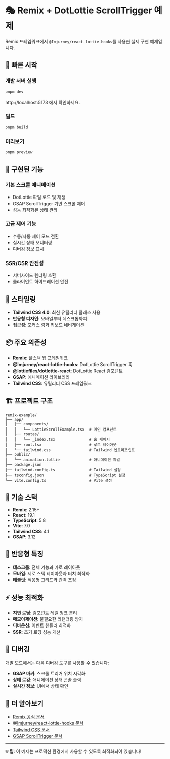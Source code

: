 # 🎭 Remix + DotLottie ScrollTrigger 예제

Remix 프레임워크에서 `@Imjurney/react-lottie-hooks`를 사용한 실제 구현 예제입니다.

## 🚀 빠른 시작

### 개발 서버 실행

```bash
pnpm dev
```

http://localhost:5173 에서 확인하세요.

### 빌드

```bash
pnpm build
```

### 미리보기

```bash
pnpm preview
```

## 🎯 구현된 기능

### 기본 스크롤 애니메이션

- DotLottie 파일 로드 및 재생
- GSAP ScrollTrigger 기반 스크롤 제어
- 성능 최적화된 상태 관리

### 고급 제어 기능

- 수동/자동 제어 모드 전환
- 실시간 상태 모니터링
- 디버깅 정보 표시

### SSR/CSR 안전성

- 서버사이드 렌더링 호환
- 클라이언트 하이드레이션 안전

## 🎨 스타일링

- **Tailwind CSS 4.0**: 최신 유틸리티 클래스 사용
- **반응형 디자인**: 모바일부터 데스크톱까지
- **접근성**: 포커스 링과 키보드 네비게이션

## 📦 주요 의존성

- **Remix**: 풀스택 웹 프레임워크
- **@Imjurney/react-lottie-hooks**: DotLottie ScrollTrigger 훅
- **@lottiefiles/dotlottie-react**: DotLottie React 컴포넌트
- **GSAP**: 애니메이션 라이브러리
- **Tailwind CSS**: 유틸리티 CSS 프레임워크

## 🏗️ 프로젝트 구조

```
remix-example/
├── app/
│   ├── components/
│   │   └── LottieScrollExample.tsx  # 메인 컴포넌트
│   ├── routes/
│   │   └── _index.tsx               # 홈 페이지
│   ├── root.tsx                     # 루트 레이아웃
│   └── tailwind.css                 # Tailwind 엔트리포인트
├── public/
│   └── animation.lottie             # 애니메이션 파일
├── package.json
├── tailwind.config.ts               # Tailwind 설정
├── tsconfig.json                    # TypeScript 설정
└── vite.config.ts                   # Vite 설정
```

## 🔧 기술 스택

- **Remix**: 2.15+
- **React**: 19.1
- **TypeScript**: 5.8
- **Vite**: 7.0
- **Tailwind CSS**: 4.1
- **GSAP**: 3.12

## 📱 반응형 특징

- **데스크톱**: 전체 기능과 가로 레이아웃
- **모바일**: 세로 스택 레이아웃과 터치 최적화
- **태블릿**: 적응형 그리드와 간격 조정

## ⚡ 성능 최적화

- **지연 로딩**: 컴포넌트 레벨 청크 분리
- **메모이제이션**: 불필요한 리랜더링 방지
- **디바운싱**: 이벤트 핸들러 최적화
- **SSR**: 초기 로딩 성능 개선

## 🐛 디버깅

개발 모드에서는 다음 디버깅 도구를 사용할 수 있습니다:

- **GSAP 마커**: 스크롤 트리거 위치 시각화
- **상태 로깅**: 애니메이션 상태 콘솔 출력
- **실시간 정보**: UI에서 상태 확인

## 📖 더 알아보기

- [Remix 공식 문서](https://remix.run/docs)
- [@Imjurney/react-lottie-hooks 문서](../../packages/react-lottie-hooks/README.md)
- [Tailwind CSS 문서](https://tailwindcss.com/docs)
- [GSAP ScrollTrigger 문서](https://greensock.com/scrolltrigger/)

---

**💡 팁**: 이 예제는 프로덕션 환경에서 사용할 수 있도록 최적화되어 있습니다!
